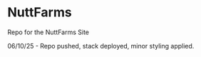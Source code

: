 # NuttFarms
Repo for the NuttFarms Site

06/10/25 - Repo pushed, stack deployed, minor styling applied.
